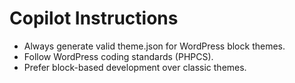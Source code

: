 # Copilot Instructions

- Always generate valid theme.json for WordPress block themes.
- Follow WordPress coding standards (PHPCS).
- Prefer block-based development over classic themes.
